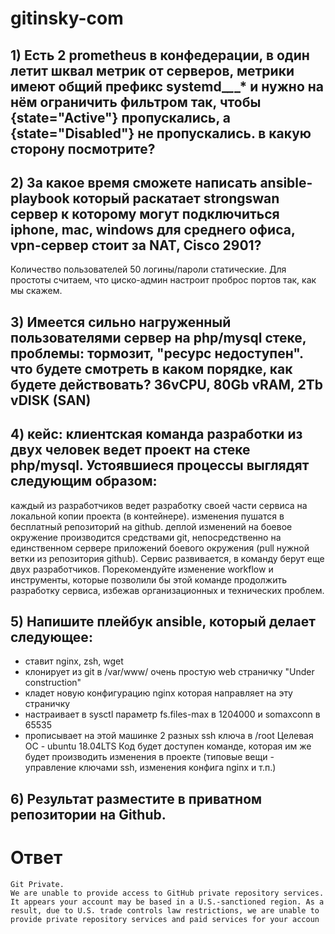 # gitinsky-com

## 1) Есть 2 prometheus в конфедерации, в один летит шквал метрик от серверов, метрики имеют общий префикс systemd_*_*_* и нужно на нём ограничить фильтром так, чтобы {state="Active"} пропускались, а {state="Disabled"} не пропускались. в какую сторону посмотрите?

## 2) За какое время сможете написать ansible-playbook который раскатает strongswan сервер к которому могут подключиться iphone, mac, windows для среднего офиса, vpn-сервер стоит за NAT, Cisco 2901?
Количество пользователей 50 логины/пароли статические.
Для простоты считаем, что циско-админ настроит проброс портов так, как мы скажем.

## 3) Имеется сильно нагруженный пользователями сервер на php/mysql стеке, проблемы: тормозит, "ресурс недоступен". что будете смотреть в каком порядке, как будете действовать? 36vCPU, 80Gb vRAM, 2Tb vDISK (SAN)

## 4) кейс: клиентская команда разработки из двух человек ведет проект на стеке php/mysql. Устоявшиеся процессы выглядят следующим образом:
каждый из разработчиков ведет разработку своей части сервиса на локальной копии проекта (в контейнере).
изменения пушатся в бесплатный репозиторий на github.
 деплой изменений на боевое окружение производится средствами git, непосредственно на единственном сервере приложений боевого окружения (pull нужной ветки из репозитория github).
Сервис развивается, в команду берут еще двух разработчиков.
Порекомендуйте изменение workflow и инструменты, которые позволили бы этой команде продолжить разработку сервиса, избежав организационных и технических проблем.

## 5) Напишите плейбук ansible, который делает следующее:
- ставит nginx, zsh, wget
- клонирует из git в /var/www/ очень простую web страничку "Under construction"
- кладет новую конфигурацию nginx которая направляет на эту страничку
- настраивает в sysctl параметр fs.files-max в 1204000 и somaxconn в 65535
- прописывает на этой машинке 2 разных ssh ключа в /root
Целевая ОС - ubuntu 18.04LTS
Код будет доступен команде, которая им же будет производить изменения в проекте (типовые вещи - управление ключами ssh, изменения конфига nginx и т.п.)

## 6) Результат разместите в приватном репозитории на Github.

# Ответ
    Git Private.
    We are unable to provide access to GitHub private repository services. It appears your account may be based in a U.S.-sanctioned region. As a result, due to U.S. trade controls law restrictions, we are unable to provide private repository services and paid services for your accoun
